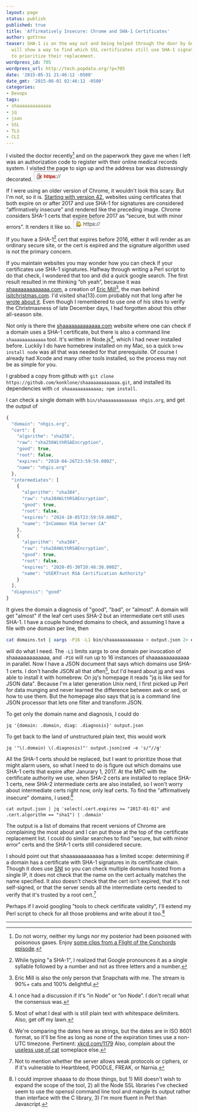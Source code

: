```yaml
---
layout: page
status: publish
published: true
title: 'Affirmatively Insecure: Chrome and SHA-1 Certificates'
author: gottreu
teaser: SHA-1 is on the way out and being helped through the door by Google.  Brian
  will show a way to find which SSL certificates still use SHA-1 signatures and how
  to prioritize their replacement.
wordpress_id: 705
wordpress_url: http://tech.popdata.org/?p=705
date: '2015-05-31 21:46:12 -0500'
date_gmt: '2015-06-01 02:46:12 -0500'
categories:
- Devops
tags:
- shaaaaaaaaaaaaa
- jq
- json
- SSL
- TLS
- CLI
---
```


I visited the doctor recently[^1] and on the paperwork they gave me when I left was an authorization code to register with their online medical records system. I visited the page to sign up and the address bar was distressingly decorated. ![HTTPS in strikethrough with a red X over a lock][img-insecure]

If I were using an older version of Chrome, it wouldn't look this scary. But I'm not, so it is. [Starting with version 42][L1], websites using certificates that both expire on or after 2017 and use SHA-1 for signatures are considered “affirmatively insecure” and rendered like the preceding image. Chrome considers SHA-1 certs that expire before 2017 as “secure, but with minor errors”. It renders it like so. ![Lock with yellow triangle][img-minor]

If you have a SHA-1[^2] cert that expires before 2016, either it will render as an ordinary secure site, or the cert is expired and the signature algorithm used is not the primary concern.

If you maintain websites you may wonder how you can check if your certificates use SHA-1 signatures. Halfway through writing a Perl script to do that check, I wondered that too and did a quick google search. The first result resulted in me thinking “oh yeah”, because it was [shaaaaaaaaaaaaa.com][L2], a creation of [Eric Mill][L3][^3], the man behind [isitchristmas.com][L4]. I'd visited sha{13}.com probably not that long after he [wrote about it][L5]. Even though I remembered to use one of his sites to verify the Christmasness of late December days, I had forgotten about this other all-season site.

Not only is there the [shaaaaaaaaaaaaa.com][L2] website where one can check if a domain uses a SHA-1 certificate, but there is also a command line `shaaaaaaaaaaaaa` tool. It's written in Node.js[^4], which I had never installed before. Luckily I do have homebrew installed on my Mac, so a quick `brew install node` was all that was needed for that prerequisite. Of course I already had Xcode and many other tools installed, so the process may not be as simple for you.

I grabbed a copy from github with
`git clone https://github.com/konklone/shaaaaaaaaaaaaa.git`,
and installed its dependencies with
`cd shaaaaaaaaaaaaa; npm install`.

I can check a single domain with `bin/shaaaaaaaaaaaaa nhgis.org`, and get the output of

```javascript
{
  "domain": "nhgis.org",
  "cert": {
    "algorithm": "sha256",
    "raw": "sha256WithRSAEncryption",
    "good": true,
    "root": false,
    "expires": "2018-04-26T23:59:59.000Z",
    "name": "nhgis.org"
  },
  "intermediates": [
    {
      "algorithm": "sha384",
      "raw": "sha384WithRSAEncryption",
      "good": true,
      "root": false,
      "expires": "2024-10-05T23:59:59.000Z",
      "name": "InCommon RSA Server CA"
    },
    {
      "algorithm": "sha384",
      "raw": "sha384WithRSAEncryption",
      "good": true,
      "root": false,
      "expires": "2020-05-30T10:48:38.000Z",
      "name": "USERTrust RSA Certification Authority"
    }
  ],
  "diagnosis": "good"
}
```

It gives the domain a diagnosis of "good", "bad", or "almost". A domain will get "almost" if the leaf cert uses SHA-2 but an intermediate cert still uses SHA-1.
I have a couple hundred domains to check, and assuming I have a file with one domain per line, then

```bash
cat domains.txt | xargs -P16 -L1 bin/shaaaaaaaaaaaaa > output.json 2> error.json
```

will do what I need. The `-L1` limits xargs to one domain per invocation of shaaaaaaaaaaaaa, and `-P16` will run up to 16 instances of shaaaaaaaaaaaaa in parallel.
Now I have a JSON document that says which domains use SHA-1 certs. I don't handle JSON all that often[^5], but I'd heard about <a href="http://stedolan.github.io/jq/">jq</a> and was able to install it with homebrew. On jq's homepage it reads "jq is like sed for JSON data". Because I'm a later generation Unix nerd, I first picked up Perl for data munging and never learned the difference between awk or sed, or how to use them. But the homepage also says that jq is a command line JSON processor that lets one filter and transform JSON.

To get only the domain name and diagnosis, I could do

```
jq '{domain: .domain, diag: .diagnosis}' output.json
```

To get back to the land of unstructured plain text, this would work

```
jq '"\(.domain) \(.diagnosis)"' output.json|sed -e 's/"//g'
```

All the SHA-1 certs should be replaced, but I want to prioritize those that might alarm users, so what I need to do is figure out which domains use SHA-1 certs that expire after Janurary 1, 2017.  At the MPC with the certificate authority we use, when SHA-2 certs are installed to replace SHA-1 certs, new SHA-2 intermediate certs are also installed, so I won't worry about intermediate certs right now, only leaf certs. To find the "affirmatively insecure" domains, I used:[^6]

```
cat output.json | jq 'select(.cert.expires >= "2017-01-01" and .cert.algorithm == "sha1") | .domain'
```

The output is a list of domains that recent versions of Chrome are complaining the most about and I can put those at the top of the certificate replacement list. I could do similar searches to find "secure, but with minor error" certs and the SHA-1 certs still considered secure.

I should point out that shaaaaaaaaaaaaa has a limited scope: determining if a domain has a certificate with SHA-1 signatures in its certificate chain. Though it does use [SNI](http://en.wikipedia.org/wiki/Server_Name_Indication) so you can check multiple domains hosted from a single IP, it does not check that the name on the cert actually matches the name specified. It also doesn't check that the cert isn't expired, that it's not self-signed, or that the server sends all the intermediate certs needed to verify that it's trusted by a root cert.[^8]

Perhaps if I avoid googling "tools to check certificate validity", I'll extend my Perl script to check for all those problems and write about it too.[^9]

<hr/>

[img-insecure]: /images/crop-insecure.png "Affirmatively insecure"
[img-minor]: /images/crop-minor-errors.png "Secure, but with minor errors"
[L1]: http://googleonlinesecurity.blogspot.com/2014/09/gradually-sunsetting-sha-1.html
[L2]: https://shaaaaaaaaaaaaa.com/
[L3]: https://konklone.com/
[L4]: https://isitchristmas.com/
[L5]: https://konklone.com/post/why-google-is-hurrying-the-web-to-kill-sha-1
[L6]: https://www.youtube.com/watch?v=B1BdQcJ2ZYY
[^1]: Do not worry, neither my lungs nor my posterior had been poisoned with poisonous gases.  Enjoy [some clips from a Flight of the Conchords episode][L6].
[^2]: While typing "a SHA-1", I realized that Google pronounces it as a single syllable followed by a number and not as three letters and a number.
[^3]: Eric Mill is also the only person that Snapchats with me. The stream is 90%+ cats and 100% delightful.
[^4]: I once had a discussion if it's “in Node” or “on Node”. I don't recall what the consensus was.
[^5]: Most of what I deal with is still plain text with whitespace delimiters. Also, get off my lawn.
[^6]: We're comparing the dates here as strings, but the dates are in ISO 8601 format, so it'll be fine as long as none of the expiration times use a non-UTC timezone. Pertinent: [xkcd.com/1179](https://xkcd.com/1179/) Also, complain about the [useless use of cat](http://www.smallo.ruhr.de/award.html) someplace else.
[^8]: Not to mention whether the server allows weak protocols or ciphers, or if it's vulnerable to Heartbleed, POODLE, FREAK, or Narnia.
[^9]: I could improve shaaaa to do those things, but 1) Mill doesn't wish to expand the scope of the tool, 2) all the Node SSL libraries I've checked seem to use the openssl command line tool and mangle its output rather than interface with the C library, 3) I'm more fluent in Perl than Javascript.
